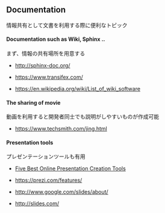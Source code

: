## Documentation

情報共有として文書を利用する際に便利なトピック


#### Documentation such as Wiki, Sphinx ..

まず、情報の共有場所を用意する

- http://sphinx-doc.org/

- https://www.transifex.com/

- https://en.wikipedia.org/wiki/List_of_wiki_software


#### The sharing of movie

動画を利用すると開発者同士でも説明がしやすいものが作成可能

- https://www.techsmith.com/jing.html



#### Presentation tools

プレゼンテーションツールも有用

- [Five Best Online Presentation Creation Tools](http://lifehacker.com/five-best-online-presentation-creation-tools-1681476445)

- https://prezi.com/features/

- http://www.google.com/slides/about/

- http://slides.com/

